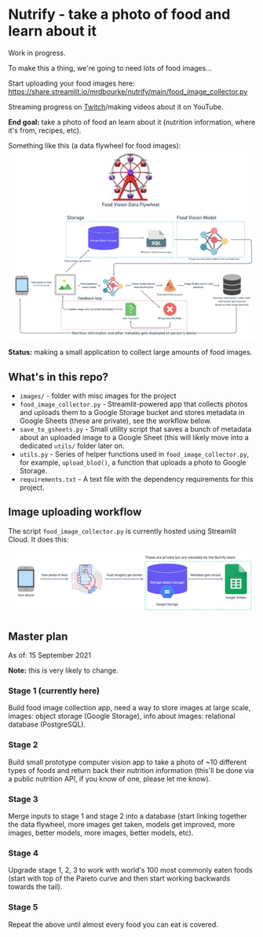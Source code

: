 # Nutrify - take a photo of food and learn about it

Work in progress.

To make this a thing, we're going to need lots of food images...

Start uploading your food images here: https://share.streamlit.io/mrdbourke/nutrify/main/food_image_collector.py

Streaming progress on [Twitch](https://www.twitch.tv/mrdbourke)/making videos about it on YouTube.

**End goal:** take a photo of food an learn about it (nutrition information, where it's from, recipes, etc).

Something like this (a data flywheel for food images):
![](images/food-vision-data-flywheel-v1.png)

**Status:** making a small application to collect large amounts of food images.

## What's in this repo?
* `images/` - folder with misc images for the project
* `food_image_collector.py` - Streamlit-powered app that collects photos and uploads them to a Google Storage bucket and stores metadata in Google Sheets (these are private), see the workflow below.
* `save_to_gsheets.py` - Small utility script that saves a bunch of metadata about an uploaded image to a Google Sheet (this will likely move into a dedicated `utils/` folder later on.
* `utils.py` - Series of helper functions used in `food_image_collector.py`, for example, `upload_blod()`, a function that uploads a photo to Google Storage.
* `requirements.txt` - A text file with the dependency requirements for this project.

## Image uploading workflow

The script `food_image_collector.py` is currently hosted using Streamlit Cloud. It does this:

![](images/image-uploading-workflow.png)

## Master plan

As of: 15 September 2021

**Note:** this is very likely to change.

### Stage 1 (currently here)

Build food image collection app, need a way to store images at large scale, images: object storage (Google Storage), info about images: relational database (PostgreSQL).

### Stage 2

Build small prototype computer vision app to take a photo of ~10 different types of foods and return back their nutrition information (this'll be done via a public nutrition API, if you know of one, please let me know).

### Stage 3

Merge inputs to stage 1 and stage 2 into a database (start linking together the data flywheel, more images get taken, models get improved, more images, better models, more images, better models, etc).

### Stage 4

Upgrade stage 1, 2, 3 to work with world's 100 most commonly eaten foods (start with top of the Pareto curve and then start working backwards towards the tail).

### Stage 5

Repeat the above until almost every food you can eat is covered.
